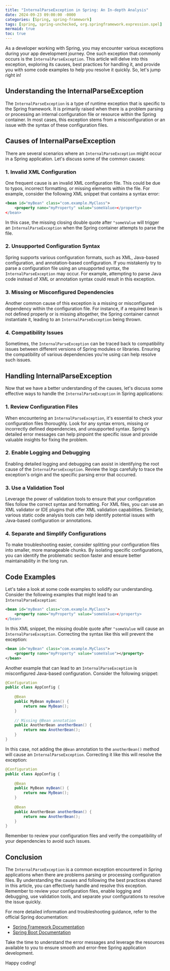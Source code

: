 ```yaml
---
title: "InternalParseException in Spring: An In-depth Analysis"
date: 2024-09-23 09:00:00 -0000
categories: [Spring, spring-framework]
tags: [spring, spring-unchecked, org.springframework.expression.spel]
mermaid: true
toc: true
---
```



As a developer working with Spring, you may encounter various exceptions during your app development journey. One such exception that commonly occurs is the `InternalParseException`. This article will delve into this exception, exploring its causes, best practices for handling it, and provide you with some code examples to help you resolve it quickly. So, let's jump right in!

## Understanding the InternalParseException

The `InternalParseException` is a type of runtime exception that is specific to the Spring framework. It is primarily raised when there is a problem parsing or processing an internal configuration file or resource within the Spring container. In most cases, this exception stems from a misconfiguration or an issue with the syntax of these configuration files.

## Causes of InternalParseException

There are several scenarios where an `InternalParseException` might occur in a Spring application. Let's discuss some of the common causes:

### 1. Invalid XML Configuration

One frequent cause is an invalid XML configuration file. This could be due to typos, incorrect formatting, or missing elements within the file. For example, consider the following XML snippet that contains a syntax error:

```xml
<bean id="myBean" class="com.example.MyClass">
    <property name="myProperty" value="someValue></property>
</bean>
```

In this case, the missing closing double quote after `"someValue` will trigger an `InternalParseException` when the Spring container attempts to parse the file.

### 2. Unsupported Configuration Syntax

Spring supports various configuration formats, such as XML, Java-based configuration, and annotation-based configuration. If you mistakenly try to parse a configuration file using an unsupported syntax, the `InternalParseException` may occur. For example, attempting to parse Java code instead of XML or annotation syntax could result in this exception.

### 3. Missing or Misconfigured Dependencies

Another common cause of this exception is a missing or misconfigured dependency within the configuration file. For instance, if a required bean is not defined properly or is missing altogether, the Spring container cannot instantiate it, leading to an `InternalParseException` being thrown.

### 4. Compatibility Issues

Sometimes, the `InternalParseException` can be traced back to compatibility issues between different versions of Spring modules or libraries. Ensuring the compatibility of various dependencies you're using can help resolve such issues.

## Handling InternalParseException

Now that we have a better understanding of the causes, let's discuss some effective ways to handle the `InternalParseException` in Spring applications:

### 1. Review Configuration Files

When encountering an `InternalParseException`, it's essential to check your configuration files thoroughly. Look for any syntax errors, missing or incorrectly defined dependencies, and unsupported syntax. Spring's detailed error messages can help pinpoint the specific issue and provide valuable insights for fixing the problem.

### 2. Enable Logging and Debugging

Enabling detailed logging and debugging can assist in identifying the root cause of the `InternalParseException`. Review the logs carefully to trace the exception's origin and the specific parsing error that occurred.

### 3. Use a Validation Tool

Leverage the power of validation tools to ensure that your configuration files follow the correct syntax and formatting. For XML files, you can use an XML validator or IDE plugins that offer XML validation capabilities. Similarly, various static code analysis tools can help identify potential issues with Java-based configuration or annotations.

### 4. Separate and Simplify Configurations

To make troubleshooting easier, consider splitting your configuration files into smaller, more manageable chunks. By isolating specific configurations, you can identify the problematic section faster and ensure better maintainability in the long run.

## Code Examples

Let's take a look at some code examples to solidify our understanding. Consider the following examples that might lead to an `InternalParseException`:

```xml
<bean id="myBean" class="com.example.MyClass">
    <property name="myProperty" value="someValue></property>
</bean>
```

In this XML snippet, the missing double quote after `"someValue` will cause an `InternalParseException`. Correcting the syntax like this will prevent the exception:

```xml
<bean id="myBean" class="com.example.MyClass">
    <property name="myProperty" value="someValue"></property>
</bean>
```

Another example that can lead to an `InternalParseException` is misconfigured Java-based configuration. Consider the following snippet:

```java
@Configuration
public class AppConfig {
    
    @Bean
    public MyBean myBean() {
        return new MyBean();
    }
    
    // Missing @Bean annotation
    public AnotherBean anotherBean() {
        return new AnotherBean();
    }
}
```

In this case, not adding the `@Bean` annotation to the `anotherBean()` method will cause an `InternalParseException`. Correcting it like this will resolve the exception:

```java
@Configuration
public class AppConfig {
    
    @Bean
    public MyBean myBean() {
        return new MyBean();
    }
    
    @Bean
    public AnotherBean anotherBean() {
        return new AnotherBean();
    }
}
```

Remember to review your configuration files and verify the compatibility of your dependencies to avoid such issues.

## Conclusion

The `InternalParseException` is a common exception encountered in Spring applications when there are problems parsing or processing configuration files. By understanding the causes and following the best practices shared in this article, you can effectively handle and resolve this exception. Remember to review your configuration files, enable logging and debugging, use validation tools, and separate your configurations to resolve the issue quickly.

For more detailed information and troubleshooting guidance, refer to the official Spring documentation:

- [Spring Framework Documentation](https://docs.spring.io/spring-framework/docs/current/reference/html/)
- [Spring Boot Documentation](https://docs.spring.io/spring-boot/docs/current/reference/html/)

Take the time to understand the error messages and leverage the resources available to you to ensure smooth and error-free Spring application development.

Happy coding!
